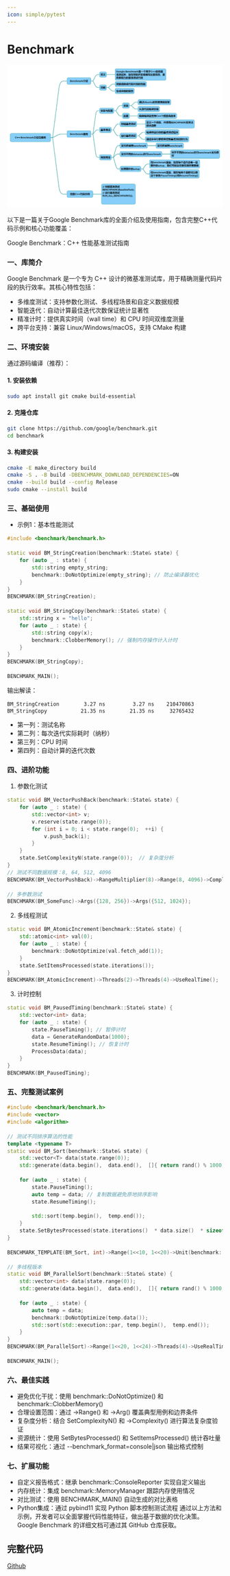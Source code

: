 ```yaml
---
icon: simple/pytest
---
```


# Benchmark

![](../../img/Benchmark.png)

以下是一篇关于Google Benchmark库的全面介绍及使用指南，包含完整C++代码示例和核心功能覆盖：

Google Benchmark：C++ 性能基准测试指南

### 一、库简介
Google Benchmark 是一个专为 C++ 设计的微基准测试库，用于精确测量代码片段的执行效率。其核心特性包括：

* 多维度测试：支持参数化测试、多线程场景和自定义数据规模
* 智能迭代：自动计算最佳迭代次数保证统计显著性
* 精准计时：提供真实时间（wall time）和 CPU 时间双维度测量
* 跨平台支持：兼容 Linux/Windows/macOS，支持 CMake 构建
### 二、环境安装
通过源码编译（推荐）：
#### 1. 安装依赖 
~~~bash
sudo apt install git cmake build-essential 
~~~
#### 2. 克隆仓库 
~~~bash
git clone https://github.com/google/benchmark.git  
cd benchmark 
~~~
#### 3. 构建安装 
~~~bash
cmake -E make_directory build 
cmake -S . -B build -DBENCHMARK_DOWNLOAD_DEPENDENCIES=ON 
cmake --build build --config Release 
sudo cmake --install build 
~~~
### 三、基础使用
* 示例1：基本性能测试
~~~cpp
#include <benchmark/benchmark.h>
 
static void BM_StringCreation(benchmark::State& state) {
    for (auto _ : state) {
        std::string empty_string;
        benchmark::DoNotOptimize(empty_string); // 防止编译器优化 
    }
}
BENCHMARK(BM_StringCreation);
 
static void BM_StringCopy(benchmark::State& state) {
    std::string x = "hello";
    for (auto _ : state) {
        std::string copy(x);
        benchmark::ClobberMemory(); // 强制内存操作计入计时 
    }
}
BENCHMARK(BM_StringCopy);
 
BENCHMARK_MAIN();
~~~
输出解读：
~~~Plaintext
BM_StringCreation        3.27 ns         3.27 ns    210470863 
BM_StringCopy           21.35 ns        21.35 ns     32765432 
~~~
* 第一列：测试名称
* 第二列：每次迭代实际耗时（纳秒）
* 第三列：CPU 时间
* 第四列：自动计算的迭代次数
### 四、进阶功能
1. 参数化测试
~~~cpp
static void BM_VectorPushBack(benchmark::State& state) {
    for (auto _ : state) {
        std::vector<int> v;
        v.reserve(state.range(0)); 
        for (int i = 0; i < state.range(0);  ++i) {
            v.push_back(i); 
        }
    }
    state.SetComplexityN(state.range(0));  // 复杂度分析 
}
// 测试不同数据规模：8, 64, 512, 4096
BENCHMARK(BM_VectorPushBack)->RangeMultiplier(8)->Range(8, 4096)->Complexity();
 
// 多参数测试 
BENCHMARK(BM_SomeFunc)->Args({128, 256})->Args({512, 1024});
~~~
2. 多线程测试
~~~cpp
static void BM_AtomicIncrement(benchmark::State& state) {
    std::atomic<int> val(0);
    for (auto _ : state) {
        benchmark::DoNotOptimize(val.fetch_add(1)); 
    }
    state.SetItemsProcessed(state.iterations()); 
}
BENCHMARK(BM_AtomicIncrement)->Threads(2)->Threads(4)->UseRealTime();
~~~
3. 计时控制
~~~cpp
static void BM_PausedTiming(benchmark::State& state) {
    std::vector<int> data;
    for (auto _ : state) {
        state.PauseTiming(); // 暂停计时 
        data = GenerateRandomData(1000);
        state.ResumeTiming(); // 恢复计时 
        ProcessData(data);
    }
}
BENCHMARK(BM_PausedTiming);
~~~
### 五、完整测试案例
~~~cpp
#include <benchmark/benchmark.h>
#include <vector>
#include <algorithm>
 
// 测试不同排序算法的性能 
template <typename T>
static void BM_Sort(benchmark::State& state) {
    std::vector<T> data(state.range(0)); 
    std::generate(data.begin(),  data.end(),  []{ return rand() % 1000; });
    
    for (auto _ : state) {
        state.PauseTiming();
        auto temp = data; // 复制数据避免原地排序影响 
        state.ResumeTiming();
        
        std::sort(temp.begin(),  temp.end()); 
    }
    state.SetBytesProcessed(state.iterations()  * data.size()  * sizeof(T));
}
 
BENCHMARK_TEMPLATE(BM_Sort, int)->Range(1<<10, 1<<20)->Unit(benchmark::kMillisecond);
 
// 多线程版本 
static void BM_ParallelSort(benchmark::State& state) {
    std::vector<int> data(state.range(0)); 
    std::generate(data.begin(),  data.end(),  []{ return rand() % 1000; });
    
    for (auto _ : state) {
        auto temp = data;
        benchmark::DoNotOptimize(temp.data()); 
        std::sort(std::execution::par, temp.begin(),  temp.end()); 
    }
}
BENCHMARK(BM_ParallelSort)->Range(1<<20, 1<<24)->Threads(4)->UseRealTime();
 
BENCHMARK_MAIN();
~~~
### 六、最佳实践
* 避免优化干扰：使用 benchmark::DoNotOptimize() 和 benchmark::ClobberMemory()
* 合理设置范围：通过 ->Range() 和 ->Arg() 覆盖典型用例和边界条件
* 复杂度分析：结合 SetComplexityN() 和 ->Complexity() 进行算法复杂度验证
* 资源统计：使用 SetBytesProcessed() 和 SetItemsProcessed() 统计吞吐量
* 结果可视化：通过 --benchmark_format=console|json 输出格式控制
### 七、扩展功能
* 自定义报告格式：继承 benchmark::ConsoleReporter 实现自定义输出
* 内存统计：集成 benchmark::MemoryManager 跟踪内存使用情况
* 对比测试：使用 BENCHMARK_MAIN() 自动生成的对比表格
* Python集成：通过 pybind11 实现 Python 脚本控制测试流程
通过以上方法和示例，开发者可以全面掌握代码性能特征，做出基于数据的优化决策。Google Benchmark 的详细文档可通过其 GitHub 仓库获取。

## 完整代码
[Github](https://github.com/zhengtianzuo/zhengtianzuo.github.io/tree/master/code/012-Benchmark)
